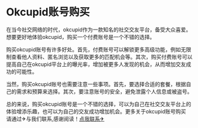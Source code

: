# Okcupid账号购买

在当今社交网络的时代，okcupid作为一款知名的社交交友平台，备受大众喜爱。想要更好地体验okcupid，购买一个付费账号是一个不错的选择。

购买okcupid账号有许多好处。首先，付费账号可以解锁更多高级功能，例如无限制查看他人资料、匿名浏览以及获取更多的匹配机会等。其次，购买付费账号可以提高自己在okcupid平台上的曝光率，增加被更多人发现的机会，从而增加交友成功的可能性。

当然，购买okcupid账号也需要注意一些事项。首先，要选择合适的套餐，根据自己的需求和预算来选择。其次，要注意账号的安全，避免泄露个人信息或被盗号。

总的来说，购买okcupid账号是一个不错的选择，可以为自己在社交交友平台上的体验增添乐趣，也可以为自己的交友成功增加机会。更多关于okcupid账号购买 请通过✈与我们联系,感谢阅读！[点我联系✈](https://faq.G208.com)